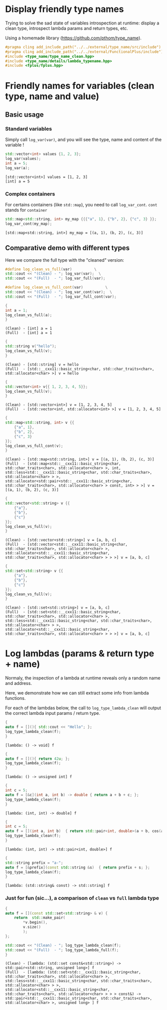 
# Display friendly type names
Trying to solve the sad state of variables introspection at runtime: display a clean type, introspect lambda params and return types, etc.

Using a homemade library (https://github.com/pthom/type_name). 


```c++
#pragma cling add_include_path("../../external/type_name/src/include")
#pragma cling add_include_path("../../external/FunctionalPlus/include")
#include <type_name/type_name_clean.hpp>
#include <type_name/details/lambda_typename.hpp>
#include <fplus/fplus.hpp>
```

# Friendly names for variables (clean type, name and value)

## Basic usage
### Standard variables
Simply call `log_var(var)`, and you will see the type, name and content of the variable !


```c++
std::vector<int> values {1, 2, 3};
log_var(values);
int a = 5;
log_var(a);
```

    [std::vector<int>] values = [1, 2, 3]
    [int] a = 5


### Complex containers
For certains containers (like `std::map`), you need to call `log_var_cont`. `cont` stands for `container`


```c++
std::map<std::string, int> my_map {{{"a", 1}, {"b", 2}, {"c", 3} }};
log_var_cont(my_map);
```

    [std::map<std::string, int>] my_map = [(a, 1), (b, 2), (c, 3)]


## Comparative demo with different types
Here we compare the full type with the "cleaned" version:


```c++
#define log_clean_vs_full(var)          \
std::cout << "(Clean) - "; log_var(var);  \
std::cout << "(Full)  - "; log_var_full(var);

#define log_clean_vs_full_cont(var)          \
std::cout << "(Clean) - "; log_var_cont(var);  \
std::cout << "(Full)  - "; log_var_full_cont(var);

```


```c++
{
int a = 1;
log_clean_vs_full(a);
}
```

    (Clean) - [int] a = 1
    (Full)  - [int] a = 1



```c++
{
std::string v("hello");
log_clean_vs_full(v);
}
```

    (Clean) - [std::string] v = hello
    (Full)  - [std::__cxx11::basic_string<char, std::char_traits<char>, std::allocator<char> >] v = hello



```c++
{
std::vector<int> v{{ 1, 2, 3, 4, 5}};
log_clean_vs_full(v);
}
```

    (Clean) - [std::vector<int>] v = [1, 2, 3, 4, 5]
    (Full)  - [std::vector<int, std::allocator<int> >] v = [1, 2, 3, 4, 5]



```c++
{
std::map<std::string, int> v {{
	{"a", 1},
	{"b", 2},
	{"c", 3}
}};
log_clean_vs_full_cont(v);
}
```

    (Clean) - [std::map<std::string, int>] v = [(a, 1), (b, 2), (c, 3)]
    (Full)  - [std::map<std::__cxx11::basic_string<char, std::char_traits<char>, std::allocator<char> >, int, std::less<std::__cxx11::basic_string<char, std::char_traits<char>, std::allocator<char> > >, std::allocator<std::pair<std::__cxx11::basic_string<char, std::char_traits<char>, std::allocator<char> > const, int> > >] v = [(a, 1), (b, 2), (c, 3)]



```c++
{
std::vector<std::string> v {{
	{"a"},
	{"b"},
	{"c"}
}};
log_clean_vs_full(v);
}
```

    (Clean) - [std::vector<std::string>] v = [a, b, c]
    (Full)  - [std::vector<std::__cxx11::basic_string<char, std::char_traits<char>, std::allocator<char> >, std::allocator<std::__cxx11::basic_string<char, std::char_traits<char>, std::allocator<char> > > >] v = [a, b, c]



```c++
{
std::set<std::string> v {{
	{"a"},
	{"b"},
	{"c"}
}};
log_clean_vs_full(v);
}
```

    (Clean) - [std::set<std::string>] v = [a, b, c]
    (Full)  - [std::set<std::__cxx11::basic_string<char, std::char_traits<char>, std::allocator<char> >, std::less<std::__cxx11::basic_string<char, std::char_traits<char>, std::allocator<char> > >, std::allocator<std::__cxx11::basic_string<char, std::char_traits<char>, std::allocator<char> > > >] v = [a, b, c]


# Log lambdas (params & return type + name)

Normaly, the inspection of a lambda at runtime reveals only a random name and address. 

Here, we demonstrate how we can still extract some info from lambda functions. 

For each of the lambdas below, the call to `log_type_lambda_clean` will output the correct lambda input params / return type.  


```c++
{
auto f = [](){ std::cout << "Hello"; };
log_type_lambda_clean(f);
}
```

    [lambda: () -> void] f



```c++
{
auto f = [](){ return 42u; };
log_type_lambda_clean(f);
}
```

    [lambda: () -> unsigned int] f



```c++
{
int c = 5;
auto f = [&c](int a, int b) -> double { return a + b + c; };
log_type_lambda_clean(f);
}
```

    [lambda: (int, int) -> double] f



```c++
{
int c = 5;
auto f = [](int a, int b)  { return std::pair<int, double>(a + b, cos(a + static_cast<double>(b))); };
log_type_lambda_clean(f);
}
```

    [lambda: (int, int) -> std::pair<int, double>] f



```c++
{
std::string prefix = "a-";
auto f = [&prefix](const std::string &s)  { return prefix + s; };
log_type_lambda_clean(f);
}
```

    [lambda: (std::string& const) -> std::string] f


### Just for fun (sic...), a comparison of `clean` vs `full` lambda type


```c++
{
auto f = [](const std::set<std::string> & v) {
    return  std::make_pair(
        *v.begin(),
        v.size()
        );
};

std::cout << "(Clean) - "; log_type_lambda_clean(f);
std::cout << "(Full)  - "; log_type_lambda_full(f);
}
```

    (Clean) - [lambda: (std::set const&<std::string>) -> std::pair<std::string, unsigned long>] f
    (Full)  - [lambda: (std::set<std::__cxx11::basic_string<char, std::char_traits<char>, std::allocator<char> >, std::less<std::__cxx11::basic_string<char, std::char_traits<char>, std::allocator<char> > >, std::allocator<std::__cxx11::basic_string<char, std::char_traits<char>, std::allocator<char> > > > const&) -> std::pair<std::__cxx11::basic_string<char, std::char_traits<char>, std::allocator<char> >, unsigned long> ] f

